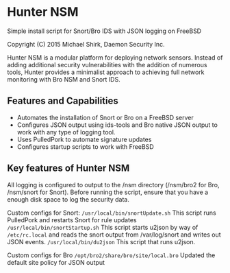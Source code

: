 Hunter NSM
==========

Simple install script for Snort/Bro IDS with JSON logging on FreeBSD

Copyright (C) 2015 Michael Shirk, Daemon Security Inc.

Hunter NSM is a modular platform for deploying network sensors. Instead of adding additional
security vulnerabilities with the addition of numerous tools, Hunter provides a minimalist approach to achieving
full network monitoring with Bro NSM and Snort IDS.

## Features and Capabilities

 * Automates the installation of Snort or Bro on a FreeBSD server
 * Configures JSON output using ids-tools and Bro native JSON output to work with any type of logging tool.
 * Uses PulledPork to automate signature updates
 * Configures startup scripts to work with FreeBSD

## Key features of Hunter NSM

All logging is configured to output to the /nsm directory (/nsm/bro2 for Bro, /nsm/snort for Snort). Before running 
the script, ensure that you have a enough disk space to log the security data.

Custom configs for Snort:
`/usr/local/bin/snortUpdate.sh` This script runs PulledPork and restarts Snort for rule updates
`/usr/local/bin/snortStartup.sh` This script starts u2json by way of `/etc/rc.local` and reads the snort output from /var/log/snort and writes out JSON events.
`/usr/local/bin/du2json` This script that runs u2json.

Custom configs for Bro
`/opt/bro2/share/bro/site/local.bro` Updated the default site policy for JSON output

